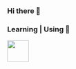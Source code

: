 ### Hi there 👋

### Learning | Using 🧠

<code><a href="https://linuxmint.com" target="_blank"><img height="50" src="https://linuxmint.com/web/img/logo.svg"></a></code>
